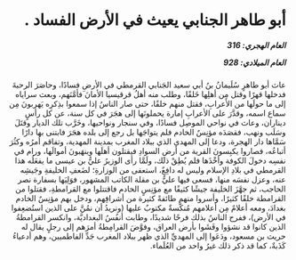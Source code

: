 <h1 dir="rtl">أبو طاهر الجنابي يعيث في الأرض الفساد .</h1>

<h5 dir="rtl">العام الهجري:  316

العام الميلادي: 928

</h5>

<p dir="rtl">عاث أبو طاهرٍ سُلَيمانُ بنُ أبي سعيد الجَنابي القرمطي في الأرضِ فسادًا، وحاصَرَ الرحبةَ فدخلها قهرًا وقتل مِن أهلِها خَلقًا، وطلب منه أهلُ قرقيسيا الأمانَ فأمَّنَهم، وبعث سراياه إلى ما حولَها من الأعرابِ، فقتل منهم خلقًا، حتى صار الناسُ إذا سمعوا بذِكرِه يَهربونَ مِن سماع اسمه، وقدَّرَ على الأعرابِ إمارة يحملونَها إلى هجَرَ في كل سنة، عن كل رأسٍ ديناران، وعاث في نواحي الموصِل فسادًا، وفي سنجار ونواحيها، وخَرَّب تلك الديار وقتَلَ وسَلَب ونهب، فقصَدَه مؤنِسٌ الخادم فلم يتواجَها بل رجع إلى بلده هجَرَ فابتنى بها دارًا سَمَّاها دار الهجرة، ودعا إلى المهدي الذي ببلاد المغرب بمدينة المهدية، وتفاقم أمرُه وكثُرَ أتباعُه، فصاروا يكبِسونَ القرية من أرضِ السوادِ فيقتلون أهلَها وينهَبونَ أموالَها، ورام في نفسِه دخولَ الكوفة وأخْذَها فلم يُطِقْ ذلك، ولَمَّا رأى الوزيرُ عليُّ بن عيسى ما يفعَلُه هذا القرمطي في بلادِ الإسلام وليس له دافِعٌ، استعفى من الوزارةِ؛ لضَعفِ الخليفةِ وجَيشِه عنه، وعزل نفسَه منها، فسعى فيها عليُّ بن مقلة الكاتب المشهور، فوَلِيَها بسفارة نصر الحاجب، ثم جهَّزَ الخليفة جيشًا كثيفًا مع مؤنِسٍ الخادم فاقتتلوا مع القرامطةِ، فقتلوا من القرامطة خلقًا كثيرًا، وأسروا منهم طائفةً كثيرة من أشرافِهم، ودخل بهم مؤنِسٌ الخادم بغدادَ، ومعه أعلامٌ مِن أعلامهم مُنكَّسةٌ مكتوبٌ عليها (ونريدُ أن نمُنَّ على الذين استُضعِفوا في الأرض)، ففرح الناسُ بذلك فرحًا شديدًا، وطابت أنفُسُ البغداديَّة، وانكسر القرامطةُ الذين كانوا قد نشؤوا وفَشَوا بأرض العراق، وفوَّضَ القرامِطةُ أمرَهم إلى رجلٍ يقال له حريث بن مسعود، ودَعَوا إلى المهديِّ الذي ظهر ببلاد المغرب جَدِّ الفاطميين، وهم أدعياءُ كَذَبةٌ، كما قد ذكر ذلك غيرُ واحد من العُلَماء.</p></br>
